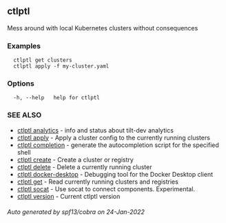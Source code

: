 ## ctlptl

Mess around with local Kubernetes clusters without consequences

### Examples

```
  ctlptl get clusters
  ctlptl apply -f my-cluster.yaml
```

### Options

```
  -h, --help   help for ctlptl
```

### SEE ALSO

* [ctlptl analytics](ctlptl_analytics.md)	 - info and status about tilt-dev analytics
* [ctlptl apply](ctlptl_apply.md)	 - Apply a cluster config to the currently running clusters
* [ctlptl completion](ctlptl_completion.md)	 - generate the autocompletion script for the specified shell
* [ctlptl create](ctlptl_create.md)	 - Create a cluster or registry
* [ctlptl delete](ctlptl_delete.md)	 - Delete a currently running cluster
* [ctlptl docker-desktop](ctlptl_docker-desktop.md)	 - Debugging tool for the Docker Desktop client
* [ctlptl get](ctlptl_get.md)	 - Read currently running clusters and registries
* [ctlptl socat](ctlptl_socat.md)	 - Use socat to connect components. Experimental.
* [ctlptl version](ctlptl_version.md)	 - Current ctlptl version

###### Auto generated by spf13/cobra on 24-Jan-2022
